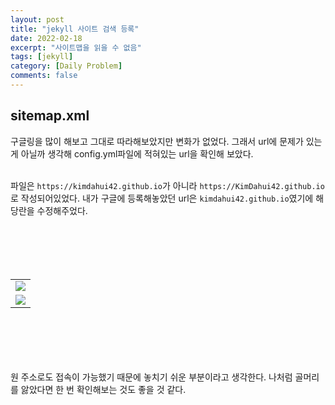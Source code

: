 ```yaml
---
layout: post
title: "jekyll 사이트 검색 등록"
date: 2022-02-18
excerpt: "사이트맵을 읽을 수 없음"
tags: [jekyll]
category: [Daily Problem]
comments: false
---
```

## sitemap.xml
구글링을 많이 해보고 그대로 따라해보았지만 변화가 없었다. 그래서 url에 문제가 있는게 아닐까 생각해 config.yml파일에 적혀있는 url을 확인해 보았다.<br><br>

파일은 `https://kimdahui42.github.io`가 아니라 `https://KimDahui42.github.io`로 작성되어있었다. 내가 구글에 등록해놓았던 url은 `kimdahui42.github.io`였기에 해당란을 수정해주었다.

<table style="margin:100 0 100 0">
	<tr>	
		<td><img src="/assets/etc/화면 캡쳐 2022-02-18 190918.png"/></td>
	</tr>
	<tr>
		<td><img src="/assets/etc/화면 캡쳐 2022-02-18 191127.png"/></td>
	</tr>
</table>

원 주소로도 접속이 가능했기 때문에 놓치기 쉬운 부분이라고 생각한다. 나처럼 골머리를 앓았다면 한 번 확인해보는 것도 좋을 것 같다.
